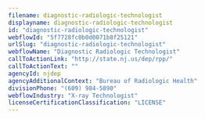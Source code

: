 ```yaml
---
filename: diagnostic-radiologic-technologist
displayname: diagnostic-radiologic-technologist
id: "diagnostic-radiologic-technologist"
webflowId: "5f7728fc0b0d0071b8f25121"
urlSlug: "diagnostic-radiologic-technologist"
webflowName: "Diagnostic Radiologic Technologist"
callToActionLink: "http://state.nj.us/dep/rpp/"
callToActionText: ""
agencyId: njdep
agencyAdditionalContext: "Bureau of Radiologic Health"
divisionPhone: "(609) 984-5890"
webflowIndustry: "X-ray Technologist"
licenseCertificationClassification: "LICENSE"
---
```

